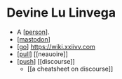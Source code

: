 # Devine Lu Linvega

- A [[person]].
- [[mastodon]] 
- [[go]] https://wiki.xxiivv.com
- [[pull]] [[neauoire]]
- [[push]] [[discourse]] 
  - [[a cheatsheet on discourse]]


[//begin]: # "Autogenerated link references for markdown compatibility"
[person]: person "Person"
[mastodon]: mastodon "Mastodon"
[go]: go "Go"
[pull]: pull "Pull"
[push]: push "Push"
[//end]: # "Autogenerated link references"